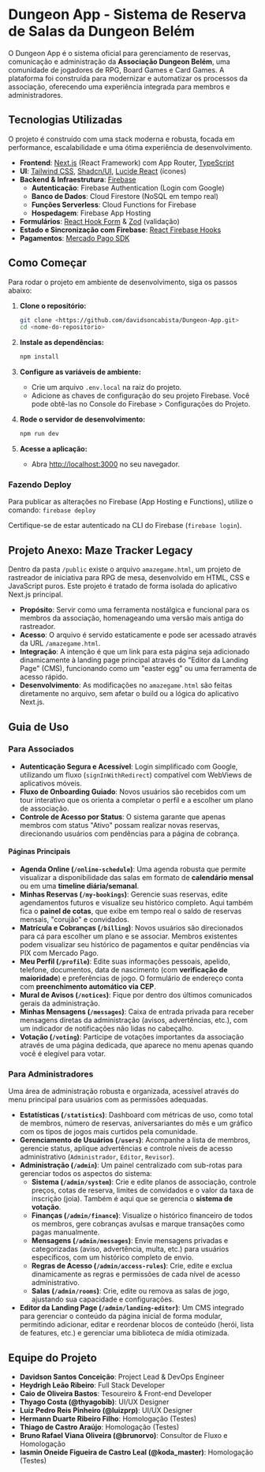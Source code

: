 
# Dungeon App - Sistema de Reserva de Salas da Dungeon Belém

O Dungeon App é o sistema oficial para gerenciamento de reservas, comunicação e administração da **Associação Dungeon Belém**, uma comunidade de jogadores de RPG, Board Games e Card Games. A plataforma foi construída para modernizar e automatizar os processos da associação, oferecendo uma experiência integrada para membros e administradores.

## Tecnologias Utilizadas

O projeto é construído com uma stack moderna e robusta, focada em performance, escalabilidade e uma ótima experiência de desenvolvimento.

- **Frontend**: [Next.js](https://nextjs.org/) (React Framework) com App Router, [TypeScript](https://www.typescriptlang.org/)
- **UI**: [Tailwind CSS](https://tailwindcss.com/), [Shadcn/UI](https://ui.shadcn.com/), [Lucide React](https://lucide.dev/guide/packages/lucide-react) (ícones)
- **Backend & Infraestrutura**: [Firebase](https://firebase.google.com/)
  - **Autenticação**: Firebase Authentication (Login com Google)
  - **Banco de Dados**: Cloud Firestore (NoSQL em tempo real)
  - **Funções Serverless**: Cloud Functions for Firebase
  - **Hospedagem**: Firebase App Hosting
- **Formulários**: [React Hook Form](https://react-hook-form.com/) & [Zod](https://zod.dev/) (validação)
- **Estado e Sincronização com Firebase**: [React Firebase Hooks](https://github.com/csfrequency/react-firebase-hooks)
- **Pagamentos**: [Mercado Pago SDK](https://www.mercadopago.com.br/developers/pt/docs)

## Como Começar

Para rodar o projeto em ambiente de desenvolvimento, siga os passos abaixo:

1. **Clone o repositório:**
   ```bash
   git clone <https://github.com/davidsoncabista/Dungeon-App.git>
   cd <nome-do-repositorio>
   ```

2. **Instale as dependências:**
   ```bash
   npm install
   ```

3. **Configure as variáveis de ambiente:**
   - Crie um arquivo `.env.local` na raiz do projeto.
   - Adicione as chaves de configuração do seu projeto Firebase. Você pode obtê-las no Console do Firebase > Configurações do Projeto.

4. **Rode o servidor de desenvolvimento:**
   ```bash
   npm run dev
   ```

5. **Acesse a aplicação:**
   - Abra [http://localhost:3000](http://localhost:3000) no seu navegador.

### Fazendo Deploy
Para publicar as alterações no Firebase (App Hosting e Functions), utilize o comando:
`firebase deploy`

Certifique-se de estar autenticado na CLI do Firebase (`firebase login`).

## Projeto Anexo: Maze Tracker Legacy

Dentro da pasta `/public` existe o arquivo `amazegame.html`, um projeto de rastreador de iniciativa para RPG de mesa, desenvolvido em HTML, CSS e JavaScript puros. Este projeto é tratado de forma isolada do aplicativo Next.js principal.

- **Propósito**: Servir como uma ferramenta nostálgica e funcional para os membros da associação, homenageando uma versão mais antiga do rastreador.
- **Acesso**: O arquivo é servido estaticamente e pode ser acessado através da URL `/amazegame.html`.
- **Integração**: A intenção é que um link para esta página seja adicionado dinamicamente à landing page principal através do "Editor da Landing Page" (CMS), funcionando como um "easter egg" ou uma ferramenta de acesso rápido.
- **Desenvolvimento**: As modificações no `amazegame.html` são feitas diretamente no arquivo, sem afetar o build ou a lógica do aplicativo Next.js.

## Guia de Uso

### Para Associados

- **Autenticação Segura e Acessível**: Login simplificado com Google, utilizando um fluxo (`signInWithRedirect`) compatível com WebViews de aplicativos móveis.
- **Fluxo de Onboarding Guiado**: Novos usuários são recebidos com um tour interativo que os orienta a completar o perfil e a escolher um plano de associação.
- **Controle de Acesso por Status**: O sistema garante que apenas membros com status "Ativo" possam realizar novas reservas, direcionando usuários com pendências para a página de cobrança.

#### Páginas Principais

- **Agenda Online (`/online-schedule`)**: Uma agenda robusta que permite visualizar a disponibilidade das salas em formato de **calendário mensal** ou em uma **timeline diária/semanal**.
- **Minhas Reservas (`/my-bookings`)**: Gerencie suas reservas, edite agendamentos futuros e visualize seu histórico completo. Aqui também fica o **painel de cotas**, que exibe em tempo real o saldo de reservas mensais, "corujão" e convidados.
- **Matrícula e Cobranças (`/billing`)**: Novos usuários são direcionados para cá para escolher um plano e se associar. Membros existentes podem visualizar seu histórico de pagamentos e quitar pendências via PIX com Mercado Pago.
- **Meu Perfil (`/profile`)**: Edite suas informações pessoais, apelido, telefone, documentos, data de nascimento (com **verificação de maioridade**) e preferências de jogo. O formulário de endereço conta com **preenchimento automático via CEP**.
- **Mural de Avisos (`/notices`)**: Fique por dentro dos últimos comunicados gerais da administração.
- **Minhas Mensagens (`/messages`)**: Caixa de entrada privada para receber mensagens diretas da administração (avisos, advertências, etc.), com um indicador de notificações não lidas no cabeçalho.
- **Votação (`/voting`)**: Participe de votações importantes da associação através de uma página dedicada, que aparece no menu apenas quando você é elegível para votar.

### Para Administradores

Uma área de administração robusta e organizada, acessível através do menu principal para usuários com as permissões adequadas.

- **Estatísticas (`/statistics`)**: Dashboard com métricas de uso, como total de membros, número de reservas, aniversariantes do mês e um gráfico com os tipos de jogos mais curtidos pela comunidade.
- **Gerenciamento de Usuários (`/users`)**: Acompanhe a lista de membros, gerencie status, aplique advertências e controle níveis de acesso administrativo (`Administrador`, `Editor`, `Revisor`).
- **Administração (`/admin`)**: Um painel centralizado com sub-rotas para gerenciar todos os aspectos do sistema:
  - **Sistema (`/admin/system`)**: Crie e edite planos de associação, controle preços, cotas de reserva, limites de convidados e o valor da taxa de inscrição (joia). Também é aqui que se gerencia o **sistema de votação**.
  - **Finanças (`/admin/finance`)**: Visualize o histórico financeiro de todos os membros, gere cobranças avulsas e marque transações como pagas manualmente.
  - **Mensagens (`/admin/messages`)**: Envie mensagens privadas e categorizadas (aviso, advertência, multa, etc.) para usuários específicos, com um histórico completo de envio.
  - **Regras de Acesso (`/admin/access-rules`)**: Crie, edite e exclua dinamicamente as regras e permissões de cada nível de acesso administrativo.
  - **Salas (`/admin/rooms`)**: Crie, edite ou remova as salas de jogo, ajustando sua capacidade e configurações.
- **Editor da Landing Page (`/admin/landing-editor`)**: Um CMS integrado para gerenciar o conteúdo da página inicial de forma modular, permitindo adicionar, editar e reordenar blocos de conteúdo (herói, lista de features, etc.) e gerenciar uma biblioteca de mídia otimizada.

## Equipe do Projeto

- **Davidson Santos Conceição**: Project Lead & DevOps Engineer
- **Heydrigh Leão Ribeiro**: Full Stack Developer
- **Caio de Oliveira Bastos**: Tesoureiro & Front-end Developer
- **Thyago Costa (@thyagobib)**: UI/UX Designer
- **Luiz Pedro Reis Pinheiro (@luizprp)**: UI/UX Designer 
- **Hermann Duarte Ribeiro Filho**: Homologação (Testes)
- **Thiago de Castro Araújo**: Homologação (Testes)
- **Bruno Rafael Viana Oliveira (@brunorvo)**: Consultor de Fluxo e Homologação
- **Iasmin Oneide Figueira de Castro Leal (@koda_master)**: Homologação (Testes)
